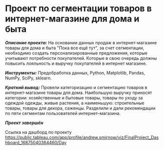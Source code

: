 # Проект по сегментации товаров в интернет-магазине  для дома и быта 



***Описание проекта:*** На основании данных продаж в интернет-магазине товары для дома и быта "Пока все ещё тут", за счет сегментации, необходимо создать персонализированные предложения, которые учитывают потребности покупателей. Которые в свою очередь должны повысить лояльность и выручку покупателей в интернет магазине.

***Инструменты:***  Предобработка данных, Python, Matplotlib, Pandas, NumPy, SciPy, sklearn. 

***Краткий вывод:*** Провели категоризацию и сегментацию товаров в интернет-магазине товары для дома. Наибольшую выручку приносят категории: хозяйственные и бытовые товары, товары по уходу за одеждой одежды, живые растения, а наименьшую: строительные товары, товары для декора, саженцы. Разделили и дали рекомендации по пяти сегментам пользователей интернет–магазина.

***Проект завершён***

Ссылка на дашборд по проекту https://public.tableau.com/app/profile/andrew.smirnow/viz/FinalProject_Dashboard_16875040364460/Day
